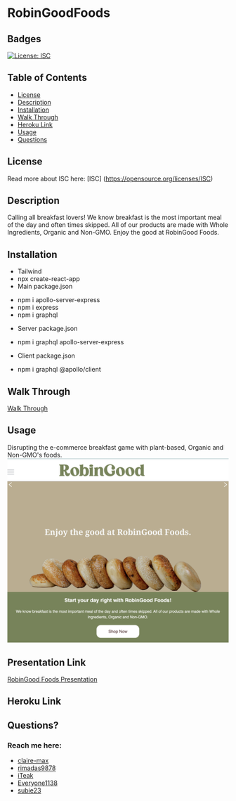 # RobinGoodFoods

## Badges
  [![License: ISC](https://img.shields.io/badge/License-ISC-blue.svg)](https://opensource.org/licenses/ISC)

  ## Table of Contents
  * [License](#license)
  * [Description](#description)
  * [Installation](#Installation)
  * [Walk Through](#walkthrough)
  * [Heroku Link](#Herokulink)
  * [Usage](#usage)
  * [Questions](#questions)

  ## License
  Read more about ISC here:
  [ISC] (https://opensource.org/licenses/ISC)

  ## Description
Calling all breakfast lovers! We know breakfast is the most important meal of the day and often times skipped.  All of our products are made with Whole Ingredients, Organic and Non-GMO. Enjoy the good at RobinGood Foods.

  ## Installation
- Tailwind
- npx create-react-app
- Main package.json
 * npm i apollo-server-express
 * npm i express
 * npm i graphql
- Server package.json
 * npm i graphql apollo-server-express
- Client package.json
 * npm i graphql @apollo/client

  ## Walk Through
[Walk Through](https://drive.google.com/file/d/13-cygBEPQmMzfsVeKJIJSBN55kEQxGAE/view)

  ## Usage
Disrupting the e-commerce breakfast game with plant-based, Organic and Non-GMO's foods. 
![Alt Text](client/src/images/Readmepage/readme.png)
  ## Presentation Link
[RobinGood Foods Presentation](https://docs.google.com/presentation/d/1YhERuZA8pJLMTRrxr1xVVFPwtm9rubfav2kxhWUqnsQ/edit#slide=id.g29f43f0a72_0_15)

  ## Heroku Link
 

  ## Questions?
  ### Reach me here: 
  * [claire-max](https://github.com/claire-max) 
  * [rimadas9878](https://github.com/rimadas9878)
  * [iTeak](https://github.com/iTeak)
  * [Everyone1138](https://github.com/Everyone1138)
  * [subie23](https://github.com/subie23)